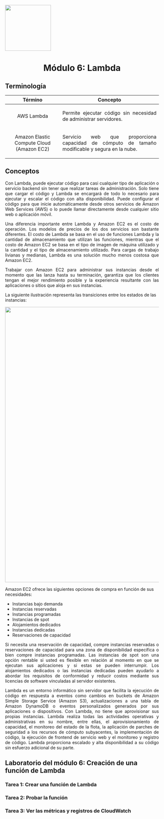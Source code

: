 <p align="left">
  <img src="https://semanadelcannabis.cayetano.edu.pe/assets/img/logo-upch.png" width="150">
  <h1 align="center">Módulo 6: Lambda</h1>
</p>

## Terminología

| Término  | Concepto  |
| :------------: | :------------: |
| AWS Lambda  | <p align="justify">Permite ejecutar código sin necesidad de administrar servidores.</p>  |
| Amazon Elastic Compute Cloud (Amazon EC2)  | <p align="justify">Servicio web que proporciona capacidad de cómputo de tamaño modificable y segura en la nube.</p>  |

## Conceptos
<p align="justify">Con Lambda, puede ejecutar código para casi cualquier tipo de aplicación o servicio backend sin tener que realizar tareas de administración. Solo tiene que cargar el código y Lambda se encargará de todo lo necesario para ejecutar y escalar el código con alta disponibilidad. Puede configurar el código para que inicie automáticamente desde otros servicios de Amazon Web Services (AWS) o lo puede llamar directamente desde cualquier sitio web o aplicación móvil.</p>

<p align="justify">Una diferencia importante entre Lambda y Amazon EC2 es el costo de operación. Los modelos de precios de los dos servicios son bastante diferentes. El costo de Lambda se basa en el uso de funciones Lambda y la cantidad de almacenamiento que utilizan las funciones, mientras que el costo de Amazon EC2 se basa en el tipo de imagen de máquina utilizado y la cantidad y el tipo de almacenamiento utilizado. Para cargas de trabajo livianas y medianas, Lambda es una solución mucho menos costosa que Amazon EC2.</p>

<p align="justify">Trabajar con Amazon EC2 para administrar sus instancias desde el momento que las lanza hasta su terminación, garantiza que los clientes tengan el mejor rendimiento posible y la experiencia resultante con las aplicaciones o sitios que aloja en sus instancias.</p>

La siguiente ilustración representa las transiciones entre los estados de las instancias:
<p align= "center">
  <img src=https://github.com/EdwinJaraOFC/CDRPersonal/assets/150296803/6146f707-3b7b-4716-939d-5fb7f67a16e8"" width="900">
</p>

Amazon EC2 ofrece las siguientes opciones de compra en función de sus necesidades:
- Instancias bajo demanda
- Instancias reservadas
- Instancias programadas
- Instancias de spot
- Alojamientos dedicados
- Instancias dedicadas
- Reservaciones de capacidad

<p align="justify">Si necesita una reservación de capacidad, compre instancias reservadas o reservaciones de capacidad para una zona de disponibilidad específica o bien compre instancias programadas. Las instancias de spot son una opción rentable si usted es flexible en relación al momento en que se ejecutan sus aplicaciones y si estas se pueden interrumpir. Los alojamientos dedicados o las instancias dedicadas pueden ayudarlo a abordar los requisitos de conformidad y reducir costos mediante sus licencias de software vinculadas al servidor existentes.</p>

<p align="justify">Lambda es un entorno informático sin servidor que facilita la ejecución de código en respuesta a eventos como cambios en buckets de Amazon Simple Storage Service (Amazon S3), actualizaciones a una tabla de Amazon DynamoDB o eventos personalizados generados por sus aplicaciones o dispositivos. Con Lambda, no tiene que aprovisionar sus propias instancias. Lambda realiza todas las actividades operativas y administrativas en su nombre, entre ellas, el aprovisionamiento de capacidad, el monitoreo del estado de la flota, la aplicación de parches de seguridad a los recursos de cómputo subyacentes, la implementación de código, la ejecución de frontend de servicio web y el monitoreo y registro de código. Lambda proporciona escalado y alta disponibilidad a su código sin esfuerzo adicional de su parte.</p>

## Laboratorio del módulo 6: Creación de una función de Lambda
### Tarea 1: Crear una función de Lambda

### Tarea 2: Probar la función

### Tarea 3: Ver las métricas y registros de CloudWatch
